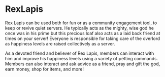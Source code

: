 # RexLapis
Rex Lapis can be used both for fun or as a community engagement tool, to keep or revive quiet servers. He typically acts as the mighty, wise god he once was in his prime but this precious loaf also acts as a laid back friend at times on your server! Everyone is responsible for taking care of the overlord as happiness levels are raised collectively as a server.

As a devoted friend and believer of Rex Lapis, members can interact with him and improve his happiness levels using a variety of petting commands. Members can also interact and ask advice as a friend, pray and gift the god, earn money, shop for items, and more!
